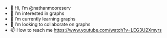 - 👋 Hi, I’m @nathanmooreserv
- 👀 I’m interested in graphs
- 🌱 I’m currently learning graphs
- 💞️ I’m looking to collaborate on graphs
- 📫 How to reach me https://www.youtube.com/watch?v=LEG3U2Xmyrs

<!---
nathanmooreserv/nathanmooreserv is a ✨ special ✨ repository because its `README.md` (this file) appears on your GitHub profile.
You can click the Preview link to take a look at your changes.
--->
